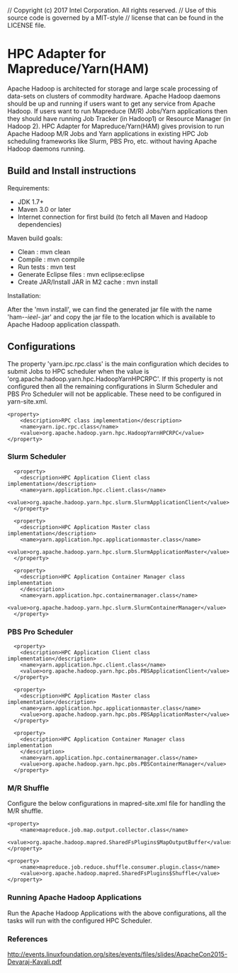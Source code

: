 // Copyright (c) 2017 Intel Corporation. All rights reserved.
// Use of this source code is governed by a MIT-style
// license that can be found in the LICENSE file.

# HPC Adapter for Mapreduce/Yarn(HAM)

Apache Hadoop is architected for storage and large scale processing of data-sets on clusters of commodity hardware. Apache Hadoop daemons should be up and running if users want to get any service from Apache Hadoop. If users want to run Mapreduce (M/R) Jobs/Yarn applications then they should have running Job Tracker (in Hadoop1) or Resource Manager (in Hadoop 2). HPC Adapter for Mapreduce/Yarn(HAM) gives provision to run Apache Hadoop M/R Jobs and Yarn applications in existing HPC Job scheduling frameworks like Slurm, PBS Pro, etc. without having Apache Hadoop daemons running.


## Build and Install instructions

Requirements:

* JDK 1.7+
* Maven 3.0 or later
* Internet connection for first build (to fetch all Maven and Hadoop dependencies)

Maven build goals:

 * Clean				: mvn clean
 * Compile				: mvn compile
 * Run tests				: mvn test
 * Generate Eclipse files		: mvn eclipse:eclipse
 * Create JAR/Install JAR in M2 cache   : mvn install

Installation:

After the 'mvn install', we can find the generated jar file with the name 'ham-*-ieel-*.jar' and copy the jar file to the location which is available to Apache Hadoop application classpath.

## Configurations

The property 'yarn.ipc.rpc.class' is the main configuration which decides to submit Jobs to HPC scheduler when the value is 'org.apache.hadoop.yarn.hpc.HadoopYarnHPCRPC'. If this property is not configured then all the remaining configurations in Slurm Scheduler and PBS Pro Scheduler will not be applicable. These need to be configured in yarn-site.xml.

```
<property>
	<description>RPC class implementation</description>
	<name>yarn.ipc.rpc.class</name>
	<value>org.apache.hadoop.yarn.hpc.HadoopYarnHPCRPC</value>
</property>
```

### Slurm Scheduler

```
  <property>
	<description>HPC Application Client class implementation</description>
	<name>yarn.application.hpc.client.class</name>
	<value>org.apache.hadoop.yarn.hpc.slurm.SlurmApplicationClient</value>
  </property>
	
  <property>
	<description>HPC Application Master class implementation</description>
	<name>yarn.application.hpc.applicationmaster.class</name>
	<value>org.apache.hadoop.yarn.hpc.slurm.SlurmApplicationMaster</value>
  </property>
	
  <property>
	<description>HPC Application Container Manager class implementation
	</description>
	<name>yarn.application.hpc.containermanager.class</name>
	<value>org.apache.hadoop.yarn.hpc.slurm.SlurmContainerManager</value>
  </property>
```

### PBS Pro Scheduler

```
  <property>
	<description>HPC Application Client class implementation</description>
	<name>yarn.application.hpc.client.class</name>
	<value>org.apache.hadoop.yarn.hpc.pbs.PBSApplicationClient</value>
  </property>
	
  <property>
	<description>HPC Application Master class implementation</description>
	<name>yarn.application.hpc.applicationmaster.class</name>
	<value>org.apache.hadoop.yarn.hpc.pbs.PBSApplicationMaster</value>
  </property>
	
  <property>
	<description>HPC Application Container Manager class implementation
	</description>
	<name>yarn.application.hpc.containermanager.class</name>
	<value>org.apache.hadoop.yarn.hpc.pbs.PBSContainerManager</value>
  </property>
```

### M/R Shuffle

Configure the below configurations in mapred-site.xml file for handling the M/R shuffle.

```
<property>
	<name>mapreduce.job.map.output.collector.class</name>
	<value>org.apache.hadoop.mapred.SharedFsPlugins$MapOutputBuffer</value>
</property>

<property>
	<name>mapreduce.job.reduce.shuffle.consumer.plugin.class</name>
	<value>org.apache.hadoop.mapred.SharedFsPlugins$Shuffle</value>
</property>
```

### Running Apache Hadoop Applications

Run the Apache Hadoop Applications with the above configurations, all the tasks will run with the configured HPC Scheduler.

### References

http://events.linuxfoundation.org/sites/events/files/slides/ApacheCon2015-Devaraj-Kavali.pdf